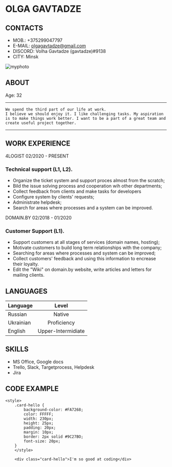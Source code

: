 # OLGA GAVTADZE                                                 

## CONTACTS
* MOB.: +375299047797
* E-MAIL: olgagavtadze@gmail.com
* DISCORD: Volha Gavtadze (gavtadze)#9138
* CITY: Minsk

![myphoto](https://sun9-57.userapi.com/impf/SE9Awadd9s3RlvqxbUpm2SYCKIJnyQXvM8nK6w/0C2ZyNBPHz0.jpg?size=338x509&quality=95&sign=fb4ced6e66f56a5ceb0fe8e60b1d472e&type=album)  

## ABOUT
Age: 32
**************
    We spend the third part of our life at work.
    I believe we should enjoy it. I like challenging tasks. My aspiration is to make things work better. I want to be a part of a great team and create useful project together.
************
## WORK EXPERIENCE

4LOGIST 02/2020 - PRESENT

### Technical support (L1, L2). 

* Organize the ticket system and support proces almost from the scratch;
* Bild the issue solving process and cooperation wih other departments;
* Collect feedback from clients and make tasks for developers
* Configure system by clients' requests;
* Administrate helpdesk;
* Search for areas where processes and a system can be improved.

 DOMAIN.BY 02/2018 - 01/2020

### Customer Support (L1).
* Support customers at all stages of services (domain names, hosting);
* Motivate customers to build long term relationships with the company;
* Searching for areas where processes and system can be improved;
* Collect customers' feedback and using this information to encrease their loyalty.
* Edit the "Wiki" on domain.by website, write articles and letters for mailing clients.

## LANGUAGES

Language    | Level 
------------|:-------: 
Russian     |   Native 
Ukrainian    |   Proficiency 
English      |   Upper-Intermidiate

## SKILLS

+ MS Office, Google docs
+ Trello, Slack, Targetprocess, Helpdesk
+ Jira


## CODE EXAMPLE

```
<style>
    .card-hello {
        background-color: #FA7268;
        color: FFFFF;
        width: 230px;
        height: 25px;
        padding: 20px;
        margin: 10px;
        border: 2px solid #9C27BO;
        font-size: 20px;
    }
    </style>
    
    <div class="card-hello">I'm so good at coding</div>
```